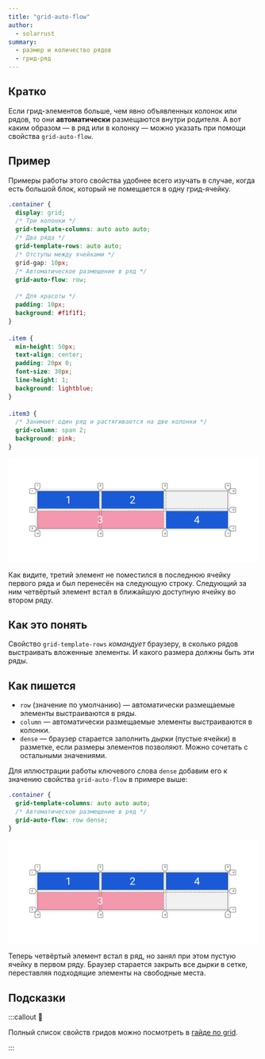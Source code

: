 ```yaml
---
title: "grid-auto-flow"
author:
  - solarrust
summary:
  - размер и количество рядов
  - грид-ряд
---
```


## Кратко

Если грид-элементов больше, чем явно объявленных колонок или рядов, то они **автоматически** размещаются внутри родителя. А вот каким образом — в ряд или в колонку — можно указать при помощи свойства `grid-auto-flow`.

## Пример

Примеры работы этого свойства удобнее всего изучать в случае, когда есть большой блок, который не помещается в одну грид-ячейку.

```css
.container {
  display: grid;
  /* Три колонки */
  grid-template-columns: auto auto auto;
  /* Два ряда */
  grid-template-rows: auto auto;
  /* Отступы между ячейками */
  grid-gap: 10px;
  /* Автоматическое размещение в ряд */
  grid-auto-flow: row;

  /* Для красоты */
  padding: 10px;
  background: #f1f1f1;
}

.item {
  min-height: 50px;
  text-align: center;
  padding: 20px 0;
  font-size: 30px;
  line-height: 1;
  background: lightblue;
}

.item3 {
  /* Занимает один ряд и растягивается на две колонки */
  grid-column: span 2;
  background: pink;
}
```

![Пример реализации свойства grid-auto-flow со значением row](images/1.png)

Как видите, третий элемент не поместился в последнюю ячейку первого ряда и был перенесён на следующую строку. Следующий за ним четвёртый элемент встал в ближайшую доступную ячейку во втором ряду.

## Как это понять

Свойство `grid-template-rows` _командует_ браузеру, в сколько рядов выстраивать вложенные элементы. И какого размера должны быть эти ряды.

## Как пишется

- `row` (значение по умолчанию) — автоматически размещаемые элементы выстраиваются в ряды.
- `column` — автоматически размещаемые элементы выстраиваются в колонки.
- `dense` — браузер старается заполнить _дырки_ (пустые ячейки) в разметке, если размеры элементов позволяют. Можно сочетать с остальными значениями.

Для иллюстрации работы ключевого слова `dense` добавим его к значению свойства `grid-auto-flow` в примере выше:

```css
.container {
  grid-template-columns: auto auto auto;
  /* Автоматическое размещение в ряд */
  grid-auto-flow: row dense;
}
```

![Пример реализации свойства grid-auto-flow со значением row dense](images/2.png)

Теперь четвёртый элемент встал в ряд, но занял при этом пустую ячейку в первом ряду. Браузер старается закрыть все _дырки_ в сетке, переставляя подходящие элементы на свободные места.

## Подсказки

:::callout 📝

Полный список свойств гридов можно посмотреть в [гайде по grid](/css/articles/grid-guide/).

:::
